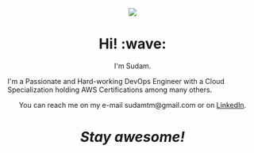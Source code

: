 <div align="center">
<img src="https://github.com/SamHerbert/SVG-Loaders/blob/master/svg-loaders/bars.svg">
</div>
<h1 align='center'> Hi! :wave:</h1>
<p align='center'>
I'm Sudam.
</p>
<p>
I'm a Passionate and Hard-working DevOps Engineer with a Cloud Specialization holding AWS Certifications among many others.
</p>
<p align='center'>You can reach me on my e-mail sudamtm@gmail.com or on <a href="https://www.linkedin.com/in/sudam0x45/">LinkedIn</a>.</p>

<h1 align='center'><i>Stay awesome!</i></h1>
